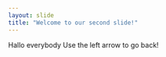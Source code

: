 ```yaml
---
layout: slide
title: "Welcome to our second slide!"
---
```

Hallo everybody
Use the left arrow to go back!
